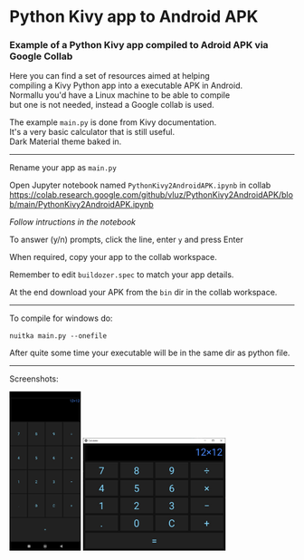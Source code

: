 # Python Kivy app to Android APK
### Example of a Python Kivy app compiled to Adroid APK via Google Collab

Here you can find a set of resources aimed at helping       
compiling a Kivy Python app into a executable APK in Android.     
Normallu you'd have a Linux machine to be able to compile     
but one is not needed, instead a Google collab is used.    

The example `main.py` is done from Kivy documentation.     
It's a very basic calculator that is still useful.     
Dark Material theme baked in.     

<hr>

Rename your app as `main.py`

Open Jupyter notebook named `PythonKivy2AndroidAPK.ipynb` in collab
https://colab.research.google.com/github/vluz/PythonKivy2AndroidAPK/blob/main/PythonKivy2AndroidAPK.ipynb

*Follow intructions in the notebook*

To answer (y/n) prompts, click the line, enter `y` and press Enter

When required, copy your app to the collab workspace.

Remember to edit `buildozer.spec` to match your app details.

At the end download your APK from the `bin` dir in the collab workspace.

<hr>

To compile for windows do:
```
nuitka main.py --onefile
```

After quite some time your executable will be in the same dir as python file.

<hr>

Screenshots:

<img src="screenshot/screenshot_Android.jpg" width=25% height=25%>

<img src="screenshot/screenshot_Win.jpg" width=50% height=50%>

<br>
